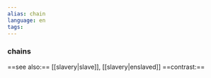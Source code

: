 ```yaml
---
alias: chain
language: en
tags: 
---
```

### chains
==see also:== [[slavery|slave]], [[slavery|enslaved]]
==contrast:== 
